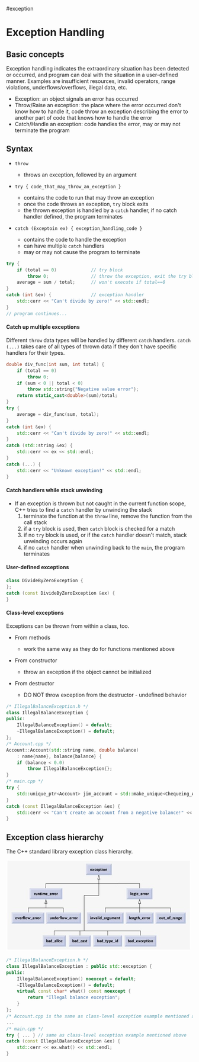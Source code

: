 #exception

# Exception Handling

## Basic concepts

Exception handling indicates the extraordinary situation has been detected or occurred, and program can deal with the situation in a user-defined manner. Examples are insufficient resources, invalid operators, range violations, underflows/overflows, illegal data, etc.

- Exception: an object signals an error has occurred
- Throw/Raise an exception: the place where the error occurred don't know how to handle it, code throw an exception describing the error to another part of code that knows how to handle the error
- Catch/Handle an exception: code handles the error, may or may not terminate the program

## Syntax

- `throw`
    * throws an exception, followed by an argument

- `try { code_that_may_throw_an_exception }`
    * contains the code to run that may throw an exception
    * once the code throws an exception, `try` block exits
    * the thrown exception is handled by a `catch` handler, if no catch handler defined, the program terminates

- `catch (Exceptoin ex) { exception_handling_code }`
    * contains the code to handle the exception
    * can have multiple `catch` handlers
    * may or may not cause the program to terminate

```c++
try {
    if (total == 0)             // try block
        throw 0;                // throw the exception, exit the try block
    average = sum / total;      // won't execute if total==0
}
catch (int &ex) {               // exception handler
    std::cerr << "Can't divide by zero!" << std::endl;
}
// program continues...
```

#### Catch up multiple exceptions

Different `throw` data types will be handled by different `catch` handlers. `catch (...)` takes care of all types of thrown data if they don't have specific handlers for their types.

```c++
double div_func(int sum, int total) {
    if (total == 0)
        throw 0;
    if (sum < 0 || total < 0)
        throw std::string{"Negative value error"};
    return static_cast<double>(sum)/total;
}
try {
    average = div_func(sum, total);
}
catch (int &ex) {
    std::cerr << "Can't divide by zero!" << std::endl;
}
catch (std::string &ex) {
    std::cerr << ex << std::endl;
}
catch (...) {
    std::cerr << "Unknown exception!" << std::endl;
}
```

#### Catch handlers while stack unwinding

- If an exception is thrown but not caught in the current function scope, C++ tries to find a `catch` handler by unwinding the stack
    1. terminate the function at the `throw` line, remove the function from the call stack
    2. if a `try` block is used, then `catch` block is checked for a match
    3. if no `try` block is used, or if the `catch` handler doesn't match, stack unwinding occurs again
    4. if no `catch` handler when unwinding back to the `main`, the program terminates

#### User-defined exceptions

```c++
class DivideByZeroException {
};
catch (const DivideByZeroException &ex) {
}
```

#### Class-level exceptions

Exceptions can be thrown from within a class, too.

- From methods
    * work the same way as they do for functions mentioned above

- From constructor
    * throw an exception if the object cannot be initialized

- From destructor
    * DO NOT throw exception from the destructor - undefined behavior

```c++
/* IllegalBalanceException.h */
class IllegalBalanceException {
public:
    IllegalBalanceException() = default;
    ~IllegalBalanceException() = default;
};
/* Account.cpp */
Account::Account(std::string name, double balance)
    : name{name}, balance{balance} {
    if (balance < 0.0)
        throw IllegalBalanceException{};
}
/* main.cpp */
try {
    std::unique_ptr<Account> jim_account = std::make_unique<Chequeing_Account>("Jim", -10.0);
}
catch (const IllegalBalanceException &ex) {
    std::cerr << "Can't create an account from a negative balance!" << std::endl;
}
```

## Exception class hierarchy

The C++ standard library exception class hierarchy.

![Exception Class Hierarchy](./cpp-std-exception-class-hierarchy.jpg)

```c++
/* IllegalBalanceException.h */
class IllegalBalanceException : public std::exception {
public:
    IllegalBalanceException() noexcept = default;
    ~IllegalBalanceException() = default;
    virtual const char* what() const noexcept {
        return "Illegal balance exception";
    }
};
/* Account.cpp is the same as class-level exception example mentioned above */
...
/* main.cpp */
try { ... } // same as class-level exception example mentioned above
catch (const IllegalBalanceException &ex) {
    std::cerr << ex.what() << std::endl;
}
```